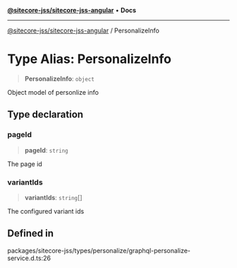 [**@sitecore-jss/sitecore-jss-angular**](../README.md) • **Docs**

***

[@sitecore-jss/sitecore-jss-angular](../README.md) / PersonalizeInfo

# Type Alias: PersonalizeInfo

> **PersonalizeInfo**: `object`

Object model of personlize info

## Type declaration

### pageId

> **pageId**: `string`

The page id

### variantIds

> **variantIds**: `string`[]

The configured variant ids

## Defined in

packages/sitecore-jss/types/personalize/graphql-personalize-service.d.ts:26
